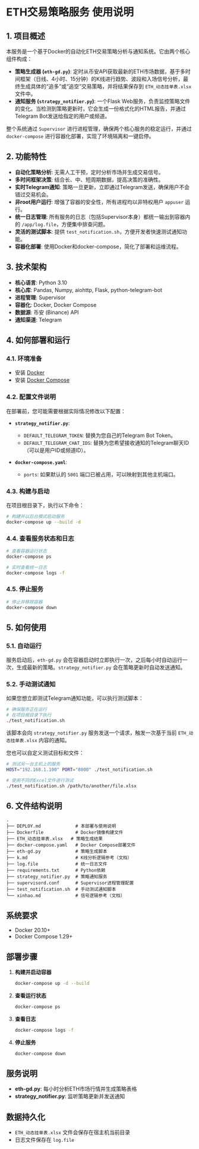 # ETH交易策略服务 使用说明

## 1. 项目概述

本服务是一个基于Docker的自动化ETH交易策略分析与通知系统。它由两个核心组件构成：

- **策略生成器 (`eth-gd.py`)**: 定时从币安API获取最新的ETH市场数据，基于多时间框架（日线、4小时、15分钟）的K线进行趋势、波段和入场信号分析，最终生成具体的“追多”或“追空”交易策略，并将结果保存到 `ETH_动态挂单表.xlsx` 文件中。
- **通知服务 (`strategy_notifier.py`)**: 一个Flask Web服务，负责监控策略文件的变化。当检测到策略更新时，它会生成一份格式化的HTML报告，并通过Telegram Bot发送给指定的用户或频道。

整个系统通过 `Supervisor` 进行进程管理，确保两个核心服务的稳定运行，并通过 `docker-compose` 进行容器化部署，实现了环境隔离和一键启停。

## 2. 功能特性

- **自动化策略分析**: 无需人工干预，定时分析市场并生成交易信号。
- **多时间框架决策**: 结合长、中、短周期数据，提高决策的准确性。
- **实时Telegram通知**: 策略一旦更新，立即通过Telegram发送，确保用户不会错过交易机会。
- **非root用户运行**: 增强了容器的安全性，所有进程均以非特权用户 `appuser` 运行。
- **统一日志管理**: 所有服务的日志（包括Supervisor本身）都统一输出到容器内的 `/app/log.file`，方便集中排查问题。
- **灵活的测试脚本**: 提供 `test_notification.sh`，方便开发者快速测试通知功能。
- **容器化部署**: 使用Docker和docker-compose，简化了部署和运维流程。

## 3. 技术架构

- **核心语言**: Python 3.10
- **核心库**: Pandas, Numpy, aiohttp, Flask, python-telegram-bot
- **进程管理**: Supervisor
- **容器化**: Docker, Docker Compose
- **数据源**: 币安 (Binance) API
- **通知渠道**: Telegram

## 4. 如何部署和运行

### 4.1. 环境准备

- 安装 [Docker](https://www.docker.com/get-started)
- 安装 [Docker Compose](https://docs.docker.com/compose/install/)

### 4.2. 配置文件说明

在部署前，您可能需要根据实际情况修改以下配置：

- **`strategy_notifier.py`**: 
  - `DEFAULT_TELEGRAM_TOKEN`: 替换为您自己的Telegram Bot Token。
  - `DEFAULT_TELEGRAM_CHAT_IDS`: 替换为您希望接收通知的Telegram聊天ID（可以是用户ID或频道ID）。

- **`docker-compose.yaml`**: 
  - `ports`: 如果默认的 `5001` 端口已被占用，可以映射到其他主机端口。

### 4.3. 构建与启动

在项目根目录下，执行以下命令：

```bash
# 构建并以后台模式启动服务
docker-compose up --build -d
```

### 4.4. 查看服务状态和日志

```bash
# 查看容器运行状态
docker-compose ps

# 实时查看统一日志
docker-compose logs -f
```

### 4.5. 停止服务

```bash
# 停止并移除容器
docker-compose down
```

## 5. 如何使用

### 5.1. 自动运行

服务启动后，`eth-gd.py` 会在容器启动时立即执行一次，之后每小时自动运行一次，生成最新的策略。`strategy_notifier.py` 会在策略更新时自动发送通知。

### 5.2. 手动测试通知

如果您想立即测试Telegram通知功能，可以执行测试脚本：

```bash
# 确保服务正在运行
# 在项目根目录下执行
./test_notification.sh
```

该脚本会向 `strategy_notifier.py` 服务发送一个请求，触发一次基于当前 `ETH_动态挂单表.xlsx` 内容的通知。

您也可以自定义测试目标和文件：

```bash
# 测试另一台主机上的服务
HOST="192.168.1.100" PORT="8000" ./test_notification.sh

# 使用不同的Excel文件进行测试
./test_notification.sh /path/to/another/file.xlsx
```

## 6. 文件结构说明

```
.
├── DEPLOY.md             # 本部署与使用说明
├── Dockerfile            # Docker镜像构建文件
├── ETH_动态挂单表.xlsx   # 策略生成结果
├── docker-compose.yaml   # Docker Compose部署文件
├── eth-gd.py             # 策略生成脚本
├── k.md                  # K线分析逻辑参考（文档）
├── log.file              # 统一日志文件
├── requirements.txt      # Python依赖
├── strategy_notifier.py  # 策略通知服务
├── supervisord.conf      # Supervisor进程管理配置
├── test_notification.sh  # 手动测试通知脚本
└── xinhao.md             # 信号逻辑参考（文档）
```

## 系统要求
- Docker 20.10+ 
- Docker Compose 1.29+

## 部署步骤

1. **构建并启动容器**
   ```bash
   docker-compose up -d --build
   ```

2. **查看运行状态**
   ```bash
   docker-compose ps
   ```

3. **查看日志**
   ```bash
   docker-compose logs -f
   ```

4. **停止服务**
   ```bash
   docker-compose down
   ```

## 服务说明

- **eth-gd.py**: 每小时分析ETH市场行情并生成策略表格
- **strategy_notifier.py**: 监听策略更新并发送通知

## 数据持久化

- `ETH_动态挂单表.xlsx` 文件会保存在宿主机当前目录
- 日志文件保存在 `log.file`
